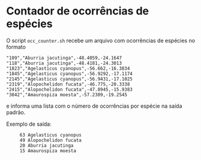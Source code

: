 # Contador de ocorrências de espécies

O script `occ_counter.sh` recebe um arquivo com ocorrências de espécies no
formato

```
"109","Aburria jacutinga",-48.4059,-24.1647
"118","Aburria jacutinga",-48.4181,-24.3013
"1823","Agelasticus cyanopus",-56.662,-16.3834
"1845","Agelasticus cyanopus",-56.9292,-17.1174
"2145","Agelasticus cyanopus",-56.9431,-17.1025
"2319","Alopochelidon fucata",-46.775,-20.3338
"2415","Alopochelidon fucata",-47.8945,-15.9383
"3042","Amaurospiza moesta",-57.2309,-19.2545
```

e informa uma lista com o número de ocorrências por espécie na saída padrão.

Exemplo de saída:

```
     63 Agelasticus cyanopus
     49 Alopochelidon fucata
     20 Aburria jacutinga
     15 Amaurospiza moesta
```
